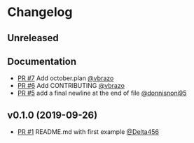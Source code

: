 # Changelog

## Unreleased

## Documentation

- [PR #7](https://github.com/v-community/v_by_example/pull/7) Add october.plan [@vbrazo](https://github.com/vbrazo)
- [PR #6](https://github.com/v-community/v_by_example/pull/6) Add CONTRIBUTING [@vbrazo](https://github.com/vbrazo)
- [PR #5](https://github.com/v-community/v_by_example/pull/5) add a final newline at the end of file [@donnisnoni95](https://github.com/donnisnoni95)

## v0.1.0 (2019-09-26)

- [PR #1](https://github.com/v-community/v_by_example/pull/1) README.md with first example [@Delta456](https://github.com/Delta456)
